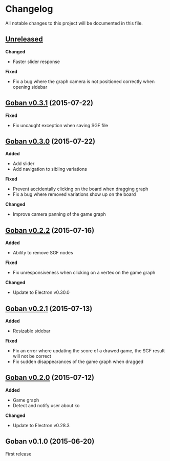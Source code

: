 # Changelog

All notable changes to this project will be documented in this file.

## [Unreleased][unreleased]

**Changed**
* Faster slider response

**Fixed**
* Fix a bug where the graph camera is not positioned correctly when opening sidebar

## [Goban v0.3.1][v0.3.1] (2015-07-22)

**Fixed**
* Fix uncaught exception when saving SGF file

## [Goban v0.3.0][v0.3.0] (2015-07-22)

**Added**
* Add slider
* Add navigation to sibling variations

**Fixed**
* Prevent accidentally clicking on the board when dragging graph
* Fix a bug where removed variations show up on the board

**Changed**
* Improve camera panning of the game graph

## [Goban v0.2.2][v0.2.2] (2015-07-16)

**Added**
* Ability to remove SGF nodes

**Fixed**
* Fix unresponsiveness when clicking on a vertex on the game graph

**Changed**
* Update to Electron v0.30.0

## [Goban v0.2.1][v0.2.1] (2015-07-13)

**Added**
* Resizable sidebar

**Fixed**
* Fix an error where updating the score of a drawed game, the SGF result will not be correct
* Fix sudden disappearances of the game graph when dragged

## [Goban v0.2.0][v0.2.0] (2015-07-12)

**Added**
* Game graph
* Detect and notify user about ko

**Changed**
* Update to Electron v0.28.3

## Goban v0.1.0 (2015-06-20)

First release

[unreleased]: https://github.com/yishn/Goban/compare/v0.3.1...master
[v0.3.1]: https://github.com/yishn/Goban/compare/v0.3.0...v0.3.1
[v0.3.0]: https://github.com/yishn/Goban/compare/v0.2.2...v0.3.0
[v0.2.2]: https://github.com/yishn/Goban/compare/v0.2.1...v0.2.2
[v0.2.1]: https://github.com/yishn/Goban/compare/v0.2.0...v0.2.1
[v0.2.0]: https://github.com/yishn/Goban/compare/v0.1.0...v0.2.0

